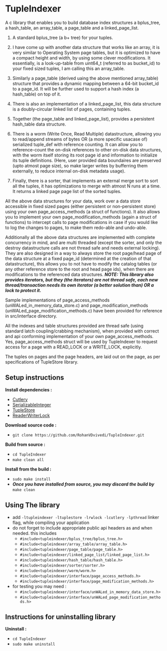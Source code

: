 # TupleIndexer
A c library that enables you to build database index structures a bplus_tree, a hash_table, an array_table, a page_table and a linked_page_list.

1. A standard bplus_tree (a b+ tree) for your tuples.

2. I have come up with another data structure that works like an array, it is very similar to Operating System page tables, but it is optimized to have a compact height and width, by using some clever modifications. It essentially, is a look-up-table from uint64_t (referred to as bucket_id) to your fixed sized tuples, I am calling this an array_table.

3. Similarly a page_table (derived uaing the above mentioned array_table) structure that provides a dynamic mapping between a 64-bit bucket_id to a page_id. It will be further used to support a hash index (a hash_table) on top of it.

4. There is also an implementation of a linked_page_list, this data structure is a doubly-circular linked list of pages, containing tuples.

5. Together (the page_table and linked_page_list), provides a persistent hash_table data structure.

6. There is a worm (Write Once, Read Multiple) datastructure, allowing you to read/append streams of bytes OR (a more specific usacase of) serialized tuple_def with reference counting. It can allow you to reference-count the on-disk references to other on-disk data structures, with the worm itself storing its root page id and information to initialize its tuple definitions. (Here, user provided data boundaires are preserved (upto atmost page size), so make larger writes by bufferring them externally, to reduce internal on-disk metadata usage).

7. Finally, there is a sorter, that implements an external merge sort to sort all the tuples, it has optimizations to merge with atmost N runs at a time. It returns a linked page page list of the sorted tuples.

All the above data structures for your data, work over a data store accessible in fixed sized pages (either persistent or non-persistent store) using your own page_access_methods (a struct of functions). It also allows you to implement your own page_modification_methods (again a struct of functions) to intercept calls to page modifications in case if you would like to log the changes to pages, to make them redo-able and undo-able.

Additionally all the above data structures are implemented with complete concurrency in mind, and are multi threaded (except the sorter, and only the destroy datastructure calls are not thread safe and needs external locking). They are also designed in a way to always store the root page/head page of the data structure at a fixed page_id (determined at the creation of that datastructure), this allows you to not have to modify the catalog tables (or any other reference store to the root and head page ids), when there are modifications to the referenced data structures.
***NOTE: This library also provides iterators, but they (the iterators) are not thread safe, each new thread/transaction needs its own iterator (a better solution than) OR a lock to protect it.***

Sample implementations of page_access_methods (unWALed_in_memory_data_store.c) and page_modification_methods (unWALed_page_modification_methods.c) have been provided for reference in src/interface directory.

All the indexes and table structures provided are thread safe (using standard latch coupling/crabbing mechanism), when provided with correct and api conforming implementation of your own page_access_methods. Yes, page_access_methods struct will be used by TupleIndexer to request access for a page with a READ_LOCK or a WRITE_LOCK, explicitly.

The tuples on pages and the page headers, are laid out on the page, as per specifications of TupleStore library.

## Setup instructions
**Install dependencies :**
 * [Cutlery](https://github.com/RohanVDvivedi/Cutlery)
 * [SerializableInteger](https://github.com/RohanVDvivedi/SerializableInteger)
 * [TupleStore](https://github.com/RohanVDvivedi/TupleStore)
 * [ReaderWriterLock](https://github.com/RohanVDvivedi/ReaderWriterLock)

**Download source code :**
 * `git clone https://github.com/RohanVDvivedi/TupleIndexer.git`

**Build from source :**
 * `cd TupleIndexer`
 * `make clean all`

**Install from the build :**
 * `sudo make install`
 * ***Once you have installed from source, you may discard the build by*** `make clean`

## Using The library
 * add `-ltupleindexer -ltuplestore -lrwlock -lcutlery -lpthread` linker flag, while compiling your application
 * do not forget to include appropriate public api headers as and when needed. this includes
   * `#include<tupleindexer/bplus_tree/bplus_tree.h>`
   * `#include<tupleindexer/array_table/array_table.h>`
   * `#include<tupleindexer/page_table/page_table.h>`
   * `#include<tupleindexer/linked_page_list/linked_page_list.h>`
   * `#include<tupleindexer/hash_table/hash_table.h>`
   * `#include<tupleindexer/sorter/sorter.h>`
   * `#include<tupleindexer/worm/worm.h>`
   * `#include<tupleindexer/interface/page_access_methods.h>`
   * `#include<tupleindexer/interface/page_modification_methods.h>`
 * for testing you may need :
   * `#include<tupleindexer/interface/unWALed_in_memory_data_store.h>`
   * `#include<tupleindexer/interface/unWALed_page_modification_methods.h>`

## Instructions for uninstalling library

**Uninstall :**
 * `cd TupleIndexer`
 * `sudo make uninstall`
